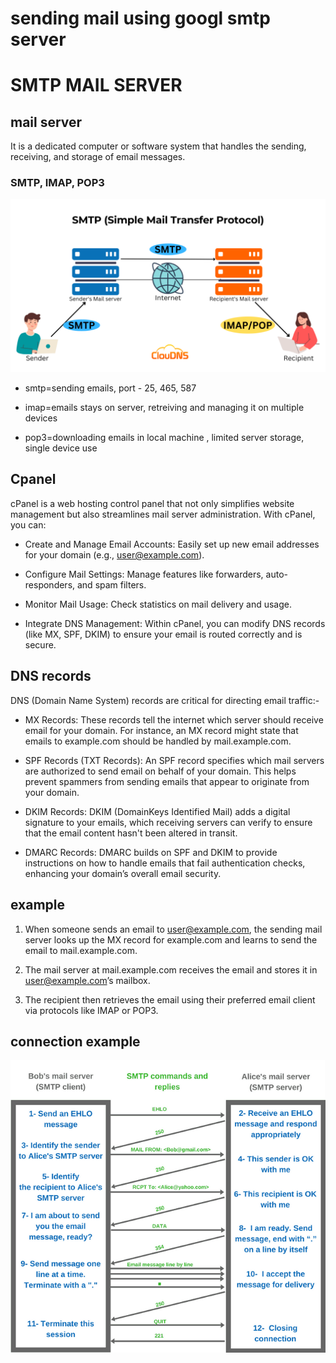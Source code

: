 # sending mail using googl smtp server

# SMTP MAIL SERVER

## mail server

It is a dedicated computer or software system that handles the sending, receiving, and storage of email messages.

### SMTP, IMAP, POP3

![alt text](working.png)

- smtp=sending emails, port - 25, 465, 587

- imap=emails stays on server, retreiving and managing it on multiple devices

- pop3=downloading emails in local machine , limited server storage, single device use

## Cpanel

cPanel is a web hosting control panel that not only simplifies website management but also streamlines mail server administration. With cPanel, you can:

- Create and Manage Email Accounts: Easily set up new email addresses for your domain (e.g., user@example.com).

- Configure Mail Settings: Manage features like forwarders, auto-responders, and spam filters.

- Monitor Mail Usage: Check statistics on mail delivery and usage.

- Integrate DNS Management: Within cPanel, you can modify DNS records (like MX, SPF, DKIM) to ensure your email is routed correctly and is secure.

## DNS records

DNS (Domain Name System) records are critical for directing email traffic:-

- MX Records: These records tell the internet which server should receive email for your domain. For instance, an MX record might state that emails to example.com should be handled by mail.example.com.

- SPF Records (TXT Records): An SPF record specifies which mail servers are authorized to send email on behalf of your domain. This helps prevent spammers from sending emails that appear to originate from your domain.

- DKIM Records: DKIM (DomainKeys Identified Mail) adds a digital signature to your emails, which receiving servers can verify to ensure that the email content hasn't been altered in transit.

- DMARC Records: DMARC builds on SPF and DKIM to provide instructions on how to handle emails that fail authentication checks, enhancing your domain’s overall email security.

## example

1. When someone sends an email to user@example.com, the sending mail server looks up the MX record for example.com and learns to send the email to mail.example.com.

2. The mail server at mail.example.com receives the email and stores it in user@example.com’s mailbox.

3. The recipient then retrieves the email using their preferred email client via protocols like IMAP or POP3.

## connection example

![alt text](connection.png)
